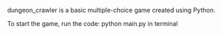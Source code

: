 dungeon_crawler is a basic multiple-choice game created using Python.

To start the game, run the code: python main.py
in terminal
